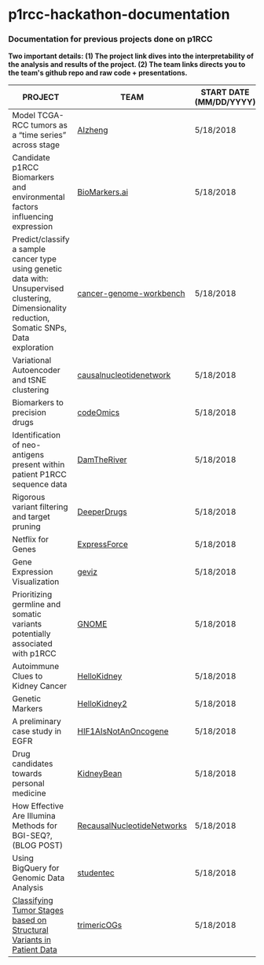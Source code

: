 # p1rcc-hackathon-documentation
### Documentation for previous projects done on p1RCC

**Two important details: (1) The project link dives into the interpretability of the analysis and results of the project. (2) The team links directs you to the team's github repo and raw code + presentations.** 

| PROJECT                                                                                                                                          | TEAM                       | START DATE (MM/DD/YYYY) | END DATE (MM/DD/YYYY) |
|--------------------------------------------------------------------------------------------------------------------------------------------------|----------------------------|-------------------------|-----------------------|
| Model TCGA-RCC tumors as a “time series” across stage                                                                                            | [AIzheng](https://github.com/SVAI/AIzheng)                    | 5/18/2018               | 5/20/2018             |
| Candidate p1RCC Biomarkers and environmental factors influencing expression                                                                      | [BioMarkers.ai](https://github.com/SVAI/Biomarkers.AI)              | 5/18/2018               | 5/20/2018             |
| Predict/classify a sample cancer type using genetic data with: Unsupervised clustering, Dimensionality reduction, Somatic SNPs, Data exploration | [cancer-genome-workbench](https://github.com/SVAI/cancer-genome-workbench)    | 5/18/2018               | 5/20/2018             |
| Variational Autoencoder and tSNE clustering                                                                                                      | [causalnucleotidenetwork](https://github.com/SVAI/causalnucleotidenetwork)    | 5/18/2018               | 5/20/2018             |
| Biomarkers to precision drugs                                                                                                                    | [codeOmics](https://github.com/SVAI/codeomics)                  | 5/18/2018               | 5/20/2018             |
| Identification of neo-antigens present within patient P1RCC sequence data                                                                        | [DamTheRiver](https://github.com/SVAI/DamTheRiver)                | 5/18/2018               | 5/20/2018             |
| Rigorous variant filtering and target pruning                                                                                                    | [DeeperDrugs](https://github.com/SVAI/deeperdrugs)                | 5/18/2018               | 5/20/2018             |
| Netflix for Genes                                                                                                                                | [ExpressForce](https://github.com/SVAI/ExpressForce)               | 5/18/2018               | 5/20/2018             |
| Gene Expression Visualization                                                                                                                    | [geviz](https://github.com/SVAI/geviz)                      | 5/18/2018               | 5/20/2018             |
| Prioritizing germline and somatic variants potentially associated with p1RCC                                                                     | [GNOME](https://github.com/SVAI/GNOME)                      | 5/18/2018               | 5/20/2018             |
| Autoimmune Clues to Kidney Cancer                                                                                                                | [HelloKidney](https://github.com/SVAI/HelloKidney)                | 5/18/2018               | 5/20/2018             |
| Genetic Markers                                                                                                                                  | [HelloKidney2](https://github.com/SVAI/HelloKidney2)               | 5/18/2018               | 5/20/2018             |
| A preliminary case study in EGFR                                                                                                                 | [HIF1AIsNotAnOncogene](https://github.com/SVAI/HIF1AIsNotAnOncogene)       | 5/18/2018               | 5/20/2018             |
| Drug candidates towards personal medicine                                                                                                        | [KidneyBean](HIF1AIsNotAnOncogene)                 | 5/18/2018               | 5/20/2018             |
| How Effective Are Illumina Methods for BGI-SEQ?,(BLOG POST)                                                                                      | [RecausalNucleotideNetworks](https://github.com/SVAI/RecausalNucleotideNetworks) | 5/18/2018               | 5/20/2018             |
| Using BigQuery for Genomic Data Analysis                                                                                                         | [studentec](https://github.com/SVAI/studentec)                  | 5/18/2018               | 5/20/2018             |
| [Classifying Tumor Stages based on Structural Variants in Patient Data](trimeric_ogs_doc)                                                                            | [trimericOGs](https://github.com/SVAI/p1rcc-hackathon-documentation/blob/master/trimeric_ogs_doc.md)                | 5/18/2018               | 5/20/2018             |
